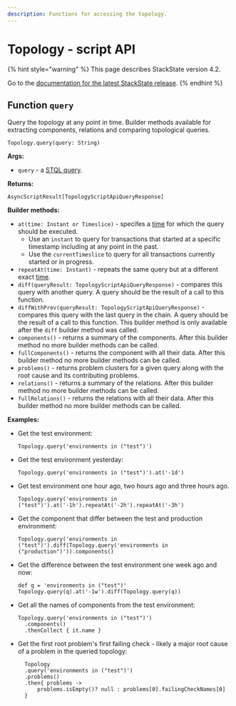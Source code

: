 ```yaml
---
description: Functions for accessing the topology.
---
```


# Topology - script API

{% hint style="warning" %}
This page describes StackState version 4.2.

Go to the [documentation for the latest StackState release](https://docs.stackstate.com/).
{% endhint %}

## Function `query`

Query the topology at any point in time. Builder methods available for extracting components, relations and comparing topological queries.

```text
Topology.query(query: String)
```

**Args:**

* `query` - a [STQL query](../../stql_reference.md).

**Returns:**

`AsyncScriptResult[TopologyScriptApiQueryResponse]`

**Builder methods:**

* `at(time: Instant or Timeslice)` - specifes a [time](time.md) for which the query should be executed. 
  * Use an `instant` to query for transactions that started at a specific timestamp including at any point in the past. 
  * Use the `currentTimeslice` to query for all transactions currently started or in progress.
* `repeatAt(time: Instant)` - repeats the same query but at a different exact [time](time.md).
* `diff(queryResult: TopologyScriptApiQueryResponse)` - compares this query with another query. A query should be the result of a call to this function.
* `diffWithPrev(queryResult: TopologyScriptApiQueryResponse)` - compares this query with the last query in the chain. A query should be the result of a call to this function. This builder method is only available after the `diff` builder method was called.
* `components()` - returns a summary of the components. After this builder method no more builder methods can be called.
* `fullComponents()` - returns the component with all their data. After this builder method no more builder methods can be called.
* `problems()` - returns problem clusters for a given query along with the root cause and its contributing problems.
* `relations()` - returns a summary of the relations. After this builder method no more builder methods can be called.
* `fullRelations()` - returns the relations with all their data. After this builder method no more builder methods can be called.

**Examples:**

* Get the test environment:

  ```text
  Topology.query('environments in ("test")')
  ```

* Get the test environment yesterday:

  ```text
  Topology.query('environments in ("test")').at('-1d')
  ```

* Get test environment one hour ago, two hours ago and three hours ago.

  ```text
  Topology.query('environments in ("test")').at('-1h').repeatAt('-2h').repeatAt('-3h')
  ```

* Get the component that differ between the test and production environment:

  ```text
  Topology.query('environments in ("test")').diff(Topology.query('environments in ("production")')).components()
  ```

* Get the difference between the test environment one week ago and now:

  ```text
  def q = 'environments in ("test")'
  Topology.query(q).at('-1w').diff(Topology.query(q))
  ```

* Get all the names of components from the test environment:

  ```text
  Topology.query('environments in ("test")')
    .components()
    .thenCollect { it.name }
  ```

* Get the first root problem's first failing check - likely a major root cause of a problem in the queried topology:

  ```text
    Topology
    .query('environments in ("test")')
    .problems()
    .then{ problems -> 
        problems.isEmpty()? null : problems[0].failingCheckNames[0] 
    }
  ```

